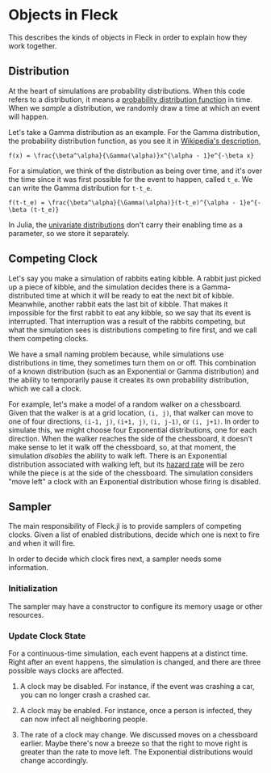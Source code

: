 # Objects in Fleck

This describes the kinds of objects in Fleck in order to explain how they work together.


## Distribution

At the heart of simulations are probability distributions. When this code refers to a distribution, it means a [probability distribution function](https://en.wikipedia.org/wiki/Probability_distribution) in time. When we _sample_ a distribution, we randomly draw a time at which an event will happen.

Let's take a Gamma distribution as an example. For the Gamma distribution, the probability distribution function, as you see it in
[Wikipedia's description](https://en.wikipedia.org/wiki/Gamma_distribution),

``f(x) = \frac{\beta^\alpha}{\Gamma(\alpha)}x^{\alpha - 1}e^{-\beta x}``

For a simulation, we think of the distribution as being over time, and it's over the time since it was first possible for the event to happen, called ``t_e``. We can write the Gamma distribution for ``t-t_e``.

``f(t-t_e) = \frac{\beta^\alpha}{\Gamma(\alpha)}(t-t_e)^{\alpha - 1}e^{-\beta (t-t_e)}``

In Julia, the [univariate distributions](https://juliastats.org/Distributions.jl/stable/univariate/) don't carry their enabling time as a parameter, so we store it separately.


## Competing Clock

Let's say you make a simulation of rabbits eating kibble. A rabbit just picked up a piece of kibble, and the simulation decides there is a Gamma-distributed time at which it will be ready to eat the next bit of kibble. Meanwhile, another rabbit eats the last bit of kibble. That makes it impossible for the first rabbit to eat any kibble, so we say that its event is interrupted. That interruption was a result of the rabbits competing, but what the simulation sees is distributions competing to fire first, and we call them competing clocks.



We have a small naming problem because, while simulations use distributions in time, they sometimes turn them on or off. This combination of a known distribution (such as an Exponential or Gamma distribution) and the ability to temporarily pause it creates its own probability distribution, which we call a clock.

For example, let's make a model of a random walker on a chessboard. Given that the walker is at a grid location, ``(i, j)``, that walker can move to one of four directions, ``(i-1, j)``, ``(i+1, j)``, ``(i, j-1)``, or ``(i, j+1)``. In order to simulate this, we might choose four Exponential distributions, one for each direction. When the walker reaches the side of the chessboard, it doesn't make sense to let it walk off the chessboard, so, at that moment, the simulation _disables_ the ability to walk left. There is an Exponential distribution associated with walking left, but its [hazard rate](https://en.wikipedia.org/wiki/Failure_rate#Failure_rate_in_the_continuous_sense) will be zero while the piece is at the side of the chessboard. The simulation considers "move left" a clock with an Exponential distribution whose firing is disabled.


## Sampler

The main responsibility of Fleck.jl is to provide samplers of competing clocks. Given a list of enabled distributions, decide which one is next to fire and when it will fire.

In order to decide which clock fires next, a sampler needs some information.


### Initialization


The sampler may have a constructor to configure its memory usage or other resources.

### Update Clock State

For a continuous-time simulation, each event happens at a distinct time. Right after an event happens, the simulation is changed, and there are three possible ways clocks are affected.

1. A clock may be disabled. For instance, if the event was crashing a car, you can no longer crash a crashed car.

2. A clock may be enabled. For instance, once a person is infected, they can now infect all neighboring people.

3. The rate of a clock may change. We discussed moves on a chessboard earlier. Maybe there's now a breeze so that the right to move right is greater than the rate to move left. The Exponential distributions would change accordingly.
